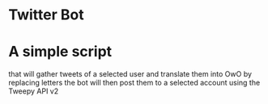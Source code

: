 # Twitter Bot
# A simple script
that will gather tweets of a selected user and translate them into OwO by replacing letters
the bot will then post them to a selected account using the Tweepy API v2